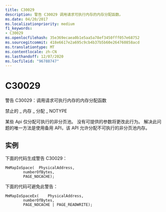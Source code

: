 ```yaml
---
title: C30029
description: 警告 C30029 调用请求可执行内存的内存分配函数。
ms.date: 04/20/2017
ms.localizationpriority: medium
f1_keywords:
- C30029
ms.openlocfilehash: 35e369ecaea0b1e5aa5a78ef3450fff057e68752
ms.sourcegitcommit: 418e6617e2a695c9cb4b37b5b60e264760858acd
ms.translationtype: MT
ms.contentlocale: zh-CN
ms.lasthandoff: 12/07/2020
ms.locfileid: "96788747"
---
```

# <a name="c30029"></a>C30029


警告 C30029：调用请求可执行内存的内存分配函数

禁止的 \_ 内存 \_ 分配 \_ NOTYPE

某些 Api 仅分配可执行的非分页池。 没有可提供的参数将更改此行为。 解决此问题的唯一方法是使用备用 API，该 API 允许分配不可执行的非分页池内存。

## <a name="span-idexamplespanspan-idexamplespanspan-idexamplespanexample"></a><span id="Example"></span><span id="example"></span><span id="EXAMPLE"></span>实例


下面的代码生成警告 C30029：

```
MmMapIoSpace(  PhysicalAddress,
        numberOfBytes,
        PAGE_NOCACHE);
```

下面的代码可避免此警告：

```
MmMapIoSpaceEx(    PhysicalAddress,
        numberOfBytes,
        PAGE_NOCACHE | PAGE_READWRITE);
```

 

 





